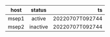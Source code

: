 | host| status | ts |
| ------------- | :-----:| -----:
| msep1 | active | 20220707T092744 |
| msep2 | inactive | 20220707T092744 |
